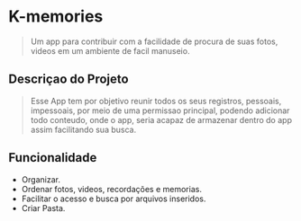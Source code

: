 # K-memories
> Um app para contribuir com a facilidade de procura de suas fotos, videos em um ambiente de facil manuseio. 
## Descriçao do Projeto
>  Esse App tem por objetivo reunir todos os seus registros, pessoais, impessoais, por meio de uma permissao principal, podendo adicionar todo conteudo, onde o app, seria acapaz de armazenar dentro do app assim facilitando sua busca.
## Funcionalidade
* Organizar.
* Ordenar fotos, videos, recordações e memorias.
* Facilitar o acesso e busca por arquivos inseridos.
* Criar Pasta.
